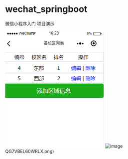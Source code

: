 # wechat_springboot
微信小程序入门
项目演示

![image](https://github.com/Chico777/Spring-boot/blob/master/img/R7Z73K_%5DXP15%7DTQ6WER4~VG%20(1).png)
![image](https://github.com/Chico777/Spring-boot/blob/master/img/%5BO90F6BKT)QG7VBEL60WRLX.png)
